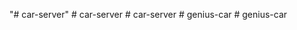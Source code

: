 "# car-server" 
#   c a r - s e r v e r  
 #   c a r - s e r v e r  
 #   g e n i u s - c a r  
 #   g e n i u s - c a r  
 